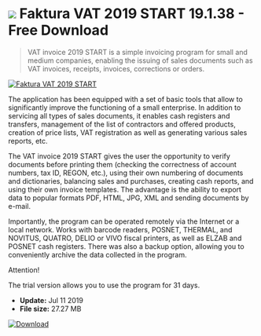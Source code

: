 # ![](https://cdn.softexe.net/static/icon/b/faktura-vat-2019-start-8619.png) Faktura VAT 2019 START 19.1.38 - Free Download

> VAT invoice 2019 START is a simple invoicing program for small and medium companies, enabling the issuing of sales documents such as VAT invoices, receipts, invoices, corrections or orders.

[![Faktura VAT 2019 START](https://gallery.dpcdn.pl/imgc/Tools/72616/g_-_420x350_1.5_-_x20161129011429_0.png)](https://softexe.net/win/business/billing/faktura-vat-2019-start:hfpa.html)

The application has been equipped with a set of basic tools that allow to significantly improve the functioning of a small enterprise. In addition to servicing all types of sales documents, it enables cash registers and transfers, management of the list of contractors and offered products, creation of price lists, VAT registration as well as generating various sales reports, etc.
 
 The VAT invoice 2019 START gives the user the opportunity to verify documents before printing them (checking the correctness of account numbers, tax ID, REGON, etc.), using their own numbering of documents and dictionaries, balancing sales and purchases, creating cash reports, and using their own invoice templates. The advantage is the ability to export data to popular formats PDF, HTML, JPG, XML and sending documents by e-mail.
 
 Importantly, the program can be operated remotely via the Internet or a local network. Works with barcode readers, POSNET, THERMAL, and NOVITUS, QUATRO, DELIO or VIVO fiscal printers, as well as ELZAB and POSNET cash registers. There was also a backup option, allowing you to conveniently archive the data collected in the program.
 
 Attention!
 
 The trial version allows you to use the program for 31 days.


- **Update:** Jul 11 2019
- **File size:** 27.27 MB

[![Download](https://cdn.softexe.net/static/img/download.png)](https://softexe.net/win/business/billing/faktura-vat-2019-start:hfpa.html)

